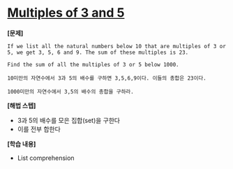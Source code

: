# [Multiples of 3 and 5](https://codingdojang.com/scode/350#answer-filter-area) 



**[문제]**

```
If we list all the natural numbers below 10 that are multiples of 3 or 5, we get 3, 5, 6 and 9. The sum of these multiples is 23.

Find the sum of all the multiples of 3 or 5 below 1000.
```

```
10미만의 자연수에서 3과 5의 배수를 구하면 3,5,6,9이다. 이들의 총합은 23이다.

1000미만의 자연수에서 3,5의 배수의 총합을 구하라.
```



**[해법 스텝]**

* 3과 5의 배수를 모은 집합(set)을 구한다 
* 이를 전부 합한다 



**[학습 내용]**

* List comprehension 